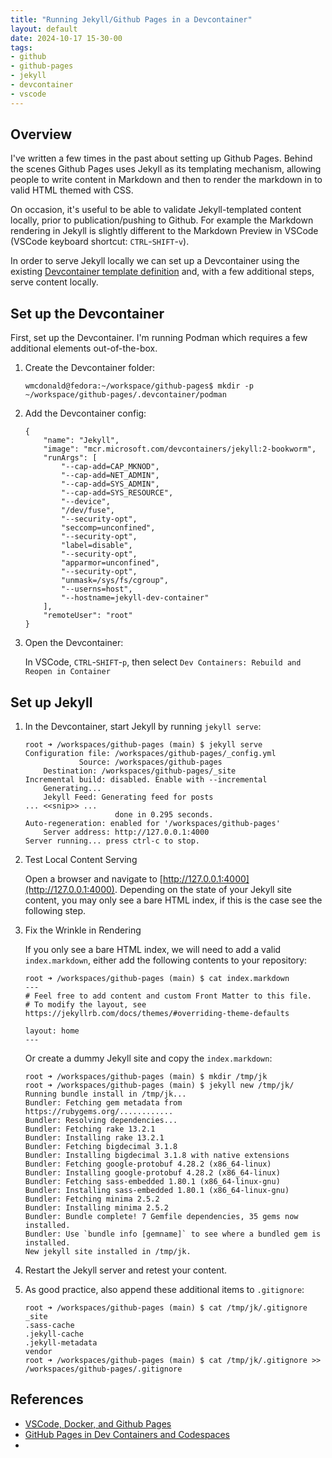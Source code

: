 ```yaml
---
title: "Running Jekyll/Github Pages in a Devcontainer"
layout: default
date: 2024-10-17 15-30-00
tags:
- github
- github-pages
- jekyll
- devcontainer
- vscode
---
```


## Overview
I've written a few times in the past about setting up Github Pages. Behind the scenes Github Pages uses Jekyll as its templating mechanism, allowing people to write content in Markdown and then to render the markdown in to valid HTML themed with CSS.

On occasion, it's useful to be able to validate Jekyll-templated content locally, prior to publication/pushing to Github. For example the Markdown rendering in Jekyll is slightly different to the Markdown Preview in VSCode (VSCode keyboard shortcut: `CTRL`-`SHIFT`-`v`).

In order to serve Jekyll locally we can set up a Devcontainer using the existing [Devcontainer template definition](https://github.com/devcontainers/templates/tree/main/src/jekyll) and, with a few additional steps, serve content locally.

## Set up the Devcontainer

First, set up the Devcontainer. I'm  running Podman which requires a few additional elements out-of-the-box.

1. Create the Devcontainer folder:

	```
	wmcdonald@fedora:~/workspace/github-pages$ mkdir -p ~/workspace/github-pages/.devcontainer/podman
	```

2. Add the Devcontainer config:

	```
	{
		"name": "Jekyll",
		"image": "mcr.microsoft.com/devcontainers/jekyll:2-bookworm",
		"runArgs": [
			"--cap-add=CAP_MKNOD",
			"--cap-add=NET_ADMIN",
			"--cap-add=SYS_ADMIN",
			"--cap-add=SYS_RESOURCE",
			"--device",
			"/dev/fuse",
			"--security-opt",
			"seccomp=unconfined",
			"--security-opt",
			"label=disable",
			"--security-opt",
			"apparmor=unconfined",
			"--security-opt",
			"unmask=/sys/fs/cgroup",
			"--userns=host",
			"--hostname=jekyll-dev-container"
		],
		"remoteUser": "root"
	}
	```

3. Open the Devcontainer:

	In VSCode, `CTRL`-`SHIFT`-`p`, then select `Dev Containers: Rebuild and Reopen in Container`

## Set up Jekyll

1. In the Devcontainer, start Jekyll by running `jekyll serve`:

	```
	root ➜ /workspaces/github-pages (main) $ jekyll serve
	Configuration file: /workspaces/github-pages/_config.yml
				Source: /workspaces/github-pages
		Destination: /workspaces/github-pages/_site
	Incremental build: disabled. Enable with --incremental
		Generating... 
		Jekyll Feed: Generating feed for posts
	... <<snip>> ...
						done in 0.295 seconds.
	Auto-regeneration: enabled for '/workspaces/github-pages'
		Server address: http://127.0.0.1:4000
	Server running... press ctrl-c to stop.
	```

2. Test Local Content Serving

	Open a browser and navigate to [http://127.0.0.1:4000](http://127.0.0.1:4000). Depending on the state of your Jekyll site content, you may only see a bare HTML index, if this is the case see the following step.

3. Fix the Wrinkle in Rendering

	If you only see a bare HTML index, we will need to add a valid `index.markdown`, either add the following contents to your repository:

	```
	root ➜ /workspaces/github-pages (main) $ cat index.markdown 
	---
	# Feel free to add content and custom Front Matter to this file.
	# To modify the layout, see https://jekyllrb.com/docs/themes/#overriding-theme-defaults

	layout: home
	---
	```

	Or create a dummy Jekyll site and copy the `index.markdown`:

	```
	root ➜ /workspaces/github-pages (main) $ mkdir /tmp/jk
	root ➜ /workspaces/github-pages (main) $ jekyll new /tmp/jk/
	Running bundle install in /tmp/jk... 
	Bundler: Fetching gem metadata from https://rubygems.org/............
	Bundler: Resolving dependencies...
	Bundler: Fetching rake 13.2.1
	Bundler: Installing rake 13.2.1
	Bundler: Fetching bigdecimal 3.1.8
	Bundler: Installing bigdecimal 3.1.8 with native extensions
	Bundler: Fetching google-protobuf 4.28.2 (x86_64-linux)
	Bundler: Installing google-protobuf 4.28.2 (x86_64-linux)
	Bundler: Fetching sass-embedded 1.80.1 (x86_64-linux-gnu)
	Bundler: Installing sass-embedded 1.80.1 (x86_64-linux-gnu)
	Bundler: Fetching minima 2.5.2
	Bundler: Installing minima 2.5.2
	Bundler: Bundle complete! 7 Gemfile dependencies, 35 gems now installed.
	Bundler: Use `bundle info [gemname]` to see where a bundled gem is installed.
	New jekyll site installed in /tmp/jk. 
	```

4. Restart the Jekyll server and retest your content.

5. As good practice, also append these additional items to `.gitignore`:

	```
	root ➜ /workspaces/github-pages (main) $ cat /tmp/jk/.gitignore 
	_site
	.sass-cache
	.jekyll-cache
	.jekyll-metadata
	vendor
	root ➜ /workspaces/github-pages (main) $ cat /tmp/jk/.gitignore >> /workspaces/github-pages/.gitignore
	```

## References

- [VSCode, Docker, and Github Pages](https://www.allisonthackston.com/articles/vscode-docker-github-pages.html)
- [GitHub Pages in Dev Containers and Codespaces](https://blog.robsewell.com/blog/github-pages-in-dev-containers-and-codespaces/)
- []()
